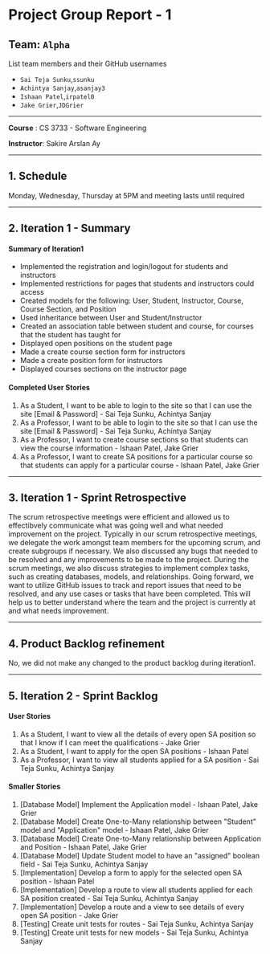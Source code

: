 # Project Group Report - 1

## Team: `Alpha`

List team members and their GitHub usernames

* `Sai Teja Sunku`,`ssunku`
* `Achintya Sanjay`,`asanjay3`
* `Ishaan Patel`,`irpatel0`
* `Jake Grier`,`JDGrier`

---
**Course** : CS 3733 - Software Engineering

**Instructor**: Sakire Arslan Ay

----
## 1. Schedule

 Monday, Wednesday, Thursday at 5PM and meeting lasts until required

----
## 2. Iteration 1 - Summary

#### Summary of Iteration1
- Implemented the registration and login/logout for students and instructors
- Implemented restrictions for pages that students and instructors could access
- Created models for the following: User, Student, Instructor, Course, Course Section, and Position
- Used inheritance between User and Student/Instructor
- Created an association table between student and course, for courses that the student has taught for
- Displayed open positions on the student page
- Made a create course section form for instructors
- Made a create position form for instructors
- Displayed courses sections on the instructor page

#### Completed User Stories
1. As a Student, I want to be able to login to the site so that I can use the site [Email & Password] - Sai Teja Sunku, Achintya Sanjay
2. As a Professor, I want to be able to login to the site so that I can use the site [Email & Password] - Sai Teja Sunku, Achintya Sanjay
3. As a Professor, I want to create course sections so that students can view the course information - Ishaan Patel, Jake Grier
4. As a Professor, I want to create SA positions for a particular course so that students can apply for a particular course - Ishaan Patel, Jake Grier




----
## 3. Iteration 1 - Sprint Retrospective

 The scrum retrospective meetings were efficient and allowed us to effectibvely communicate what was going well and what needed improvement on the project. Typically in our scrum retrospective meetings, we delegate the work amongst team members for the upcoming scrum, and create subgroups if necessary. We also discussed any bugs that needed to be resolved and any improvements to be made to the project. During the scrum meetings, we also discuss strategies to implement complex tasks, such as creating databases, models, and relationships. 
 Going forward, we want to utilize GitHub issues to track and report issues that need to be resolved, and any use cases or tasks that have been completed. This will help us to better understand where the team and the project is currently at and what needs improvement.
 
----
## 4. Product Backlog refinement

 No, we did not make any changed to the product backlog during iteration1.

----
## 5. Iteration 2 - Sprint Backlog

#### User Stories
1. As a Student, I want to view all the details of every open SA position so that I know if I can meet the qualifications - Jake Grier
2. As a Student, I want to apply for the open SA positions - Ishaan Patel
3. As a Professor, I want to view all students applied for a SA position - Sai Teja Sunku, Achintya Sanjay

#### Smaller Stories
1. [Database Model] Implement the Application model - Ishaan Patel, Jake Grier
2. [Database Model] Create One-to-Many relationship between "Student" model and "Application" model - Ishaan Patel, Jake Grier
3. [Database Model] Create One-to-Many relationship between Application and Position - Ishaan Patel, Jake Grier
4. [Database Model] Update Student model to have an "assigned" boolean field - Sai Teja Sunku, Achintya Sanjay
5. [Implementation] Develop a form to apply for the selected open SA position - Ishaan Patel
6. [Implementation] Develop a route to view all students applied for each SA position created - Sai Teja Sunku, Achintya Sanjay
7. [Implementation] Develop a route and a view to see details of every open SA position - Jake Grier
8. [Testing] Create unit tests for routes - Sai Teja Sunku, Achintya Sanjay
9. [Testing] Create unit tests for new models - Sai Teja Sunku, Achintya Sanjay

